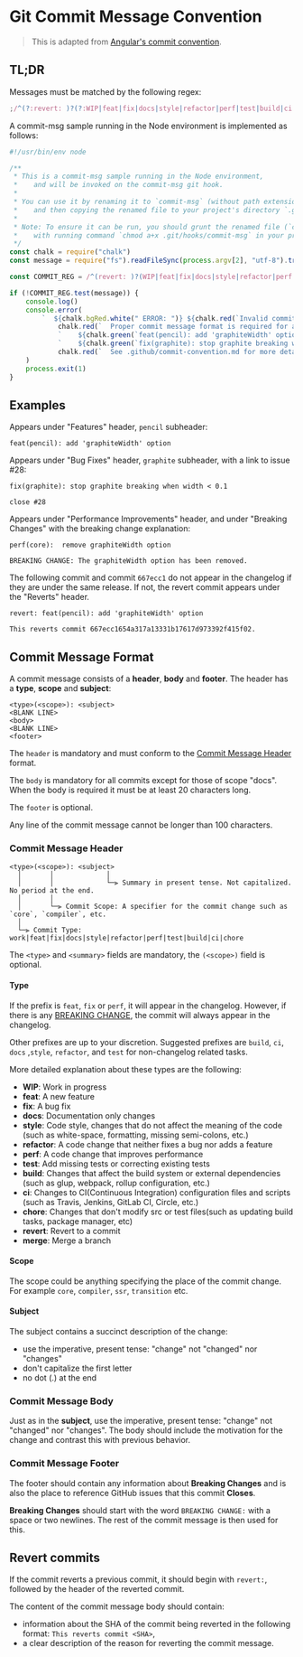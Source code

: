 # Git Commit Message Convention

> This is adapted from [Angular's commit convention](https://github.com/conventional-changelog/conventional-changelog/tree/master/packages/conventional-changelog-angular).

## TL;DR

Messages must be matched by the following regex:

```js
;/^(?:revert: )?(?:WIP|feat|fix|docs|style|refactor|perf|test|build|ci|chore|merge|release)(\(.+\))?: .{1,50}/
```

A commit-msg sample running in the Node environment is implemented as follows:

```js
#!/usr/bin/env node

/**
 * This is a commit-msg sample running in the Node environment,
 *    and will be invoked on the commit-msg git hook.
 *
 * You can use it by renaming it to `commit-msg` (without path extension),
 *    and then copying the renamed file to your project's directory `.git/hooks/`.
 *
 * Note: To ensure it can be run, you should grunt the renamed file (`commit-msg`)
 *    with running command `chmod a+x .git/hooks/commit-msg` in your project's directory.
 */
const chalk = require("chalk")
const message = require("fs").readFileSync(process.argv[2], "utf-8").trim()

const COMMIT_REG = /^(revert: )?(WIP|feat|fix|docs|style|refactor|perf|test|workflow|build|ci|chore|merge|release)(\(.+\))?: .{1,50}/

if (!COMMIT_REG.test(message)) {
    console.log()
    console.error(
        `  ${chalk.bgRed.white(" ERROR: ")} ${chalk.red(`Invalid commit message format.`)}\n\n` +
            chalk.red(`  Proper commit message format is required for automated changelog generation. Examples:\n\n`) +
            `    ${chalk.green(`feat(pencil): add 'graphiteWidth' option`)}\n` +
            `    ${chalk.green(`fix(graphite): stop graphite breaking when width < 0.1 (close #28)`)}\n\n` +
            chalk.red(`  See .github/commit-convention.md for more details.\n`),
    )
    process.exit(1)
}
```

## Examples

Appears under "Features" header, `pencil` subheader:

```
feat(pencil): add 'graphiteWidth' option
```

Appears under "Bug Fixes" header, `graphite` subheader, with a link to issue #28:

```
fix(graphite): stop graphite breaking when width < 0.1

close #28
```

Appears under "Performance Improvements" header, and under "Breaking Changes" with the breaking change explanation:

```
perf(core):  remove graphiteWidth option

BREAKING CHANGE: The graphiteWidth option has been removed.
```

The following commit and commit `667ecc1` do not appear in the changelog if they are under the same release. If not, the revert commit appears under the "Reverts" header.

```
revert: feat(pencil): add 'graphiteWidth' option

This reverts commit 667ecc1654a317a13331b17617d973392f415f02.
```

## Commit Message Format

A commit message consists of a **header**, **body** and **footer**. The header has a **type**, **scope** and **subject**:

```
<type>(<scope>): <subject>
<BLANK LINE>
<body>
<BLANK LINE>
<footer>
```

The `header` is mandatory and must conform to the [Commit Message Header](https://github.com/angular/angular/blob/master/CONTRIBUTING.md#commit-header) format.

The `body` is mandatory for all commits except for those of scope "docs". When the body is required it must be at least 20 characters long.

The `footer` is optional.

Any line of the commit message cannot be longer than 100 characters.

### Commit Message Header

```
<type>(<scope>): <subject>
  │       │             │
  │       │             └─⫸ Summary in present tense. Not capitalized. No period at the end.
  │       │
  │       └─⫸ Commit Scope: A specifier for the commit change such as `core`, `compiler`, etc.
  │
  └─⫸ Commit Type: work|feat|fix|docs|style|refactor|perf|test|build|ci|chore
```

The `<type>` and `<summary>` fields are mandatory, the `(<scope>)` field is optional.

#### Type

If the prefix is `feat`, `fix` or `perf`, it will appear in the changelog. However, if there is any [BREAKING CHANGE](#footer), the commit will always appear in the changelog.

Other prefixes are up to your discretion. Suggested prefixes are `build`, `ci`, `docs` ,`style`, `refactor`, and `test` for non-changelog related tasks.

More detailed explanation about these types are the following:

- **WIP**: Work in progress
- **feat**: A new feature
- **fix**: A bug fix
- **docs**: Documentation only changes
- **style**: Code style, changes that do not affect the meaning of the code (such as white-space, formatting, missing semi-colons, etc.)
- **refactor**: A code change that neither fixes a bug nor adds a feature
- **perf**: A code change that improves performance
- **test**: Add missing tests or correcting existing tests
- **build**: Changes that affect the build system or external dependencies (such as glup, webpack, rollup configuration, etc.)
- **ci**: Changes to CI(Continuous Integration) configuration files and scripts (such as Travis, Jenkins, GitLab CI, Circle, etc.)
- **chore**: Changes that don\'t modify src or test files(such as updating build tasks, package manager, etc)
- **revert**: Revert to a commit
- **merge**: Merge a branch

#### Scope

The scope could be anything specifying the place of the commit change. For example `core`, `compiler`, `ssr`, `transition` etc.

#### Subject

The subject contains a succinct description of the change:

- use the imperative, present tense: "change" not "changed" nor "changes"
- don't capitalize the first letter
- no dot (.) at the end

### Commit Message Body

Just as in the **subject**, use the imperative, present tense: "change" not "changed" nor "changes".
The body should include the motivation for the change and contrast this with previous behavior.

### Commit Message Footer

The footer should contain any information about **Breaking Changes** and is also the place to
reference GitHub issues that this commit **Closes**.

**Breaking Changes** should start with the word `BREAKING CHANGE:` with a space or two newlines. The rest of the commit message is then used for this.

## Revert commits

If the commit reverts a previous commit, it should begin with `revert:`, followed by the header of the reverted commit.

The content of the commit message body should contain:

- information about the SHA of the commit being reverted in the following format: `This reverts commit <SHA>`,
- a clear description of the reason for reverting the commit message.
